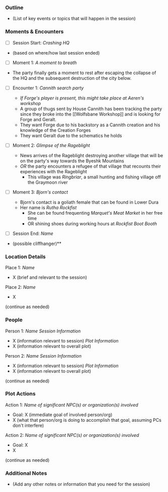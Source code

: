 ### Outline
- (List of key events or topics that will happen in the session)

### Moments & Encounters

- [ ] Session Start: *Crashing HQ*
- (based on where/how last session ended)

- [ ] Moment 1: *A moment to breath*
- The party finally gets a moment to rest after escaping the collapse of the HQ and the subsequent destruction of the city below.

- [ ] Encounter 1: *Cannith search party*
	- *If Forge's player is present, this might take place at Aeren's workshop*
	- A group of thugs sent by House Cannith has been tracking the party since they broke into the [[Wolfsbane Workshop]] and is looking for Forge and Geralt.
	- They want Forge due to his backstory as a Cannith creation and his knowledge of the Creation Forges
	- They want Geralt due to the schematics he holds

- [ ] Moment 2: *Glimpse of the Rageblight*
	- News arrives of the Rageblight destroying another village that will be on the party's way towards the Byeshk Mountains
	- *OR* the party encounters a refugee of that village that recounts their experiences with the Rageblight
		- This village was *Ringbriar*, a small hunting and fishing village off the Graymoon river

- [ ] Moment 3: *Bjorn's contact*
	- Bjorn's contact is a goliath female that can be found in Lower Dura
	- Her name is *Rutha Rockfist*
		- She can be found frequenting *Marquet's Meat Market* in her free time
		- OR shining shoes during working hours at *Rockfist Boot Booth*

- [ ] Session End: *Name*
- (possible cliffhanger)**

### Location Details

Place 1: *Name*
- X (brief and relevant to the session)

Place 2: *Name*
- X

(continue as needed)
### People

Person 1: *Name*
*Session Information*
- X (information relevant to session)
*Plot Information*
- X (information relevant to overall plot)

Person 2: *Name*
*Session Information*
- X (information relevant to session)
*Plot Information*
- X (information relevant to overall plot)

(continue as needed)
### Plot Actions

Action 1: *Name of significant NPC(s) or organization(s) involved*
- Goal: X (immediate goal of involved person/org)
- X (what that person/org is doing to accomplish that goal, assuming PCs don't interfere)

Action 2: *Name of significant NPC(s) or organization(s) involved*
- Goal: X
- X

(continue as needed)
### Additional Notes

- (Add any other notes or information that you need for the session)